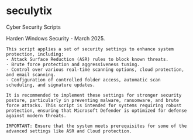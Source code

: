 # seculytix
Cyber Security Scripts

Harden Windows Security - March 2025.
    
    This script applies a set of security settings to enhance system protection, including:
    - Attack Surface Reduction (ASR) rules to block known threats.
    - Brute force protection and aggressiveness tuning.
    - Control over various real-time scanning options, cloud protection, and email scanning.
    - Configuration of controlled folder access, automatic scan scheduling, and signature updates.
    
    It is recommended to implement these settings for stronger security posture, particularly in preventing malware, ransomware, and brute force attacks. This script is intended for systems requiring robust protection, ensuring that Microsoft Defender is optimized for defense against modern threats.

    IMPORTANT: Ensure that the system meets prerequisites for some of the advanced settings like ASR and Cloud protection.
